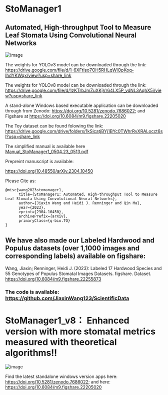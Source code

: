 # StoManager1
## Automated, High-throughput Tool to Measure Leaf Stomata Using Convolutional Neural Networks

![image](https://user-images.githubusercontent.com/98176596/223315416-adf921a4-4e3c-4382-9a60-701b44f37461.png)



The weights for YOLOv3 model can be downloaded through the link: https://drive.google.com/file/d/1-6XFtIso7OH5RHLqWlOpKoq-IhdYKWqx/view?usp=share_link

The weights for YOLOv8 model can be downloaded through the link: https://drive.google.com/file/d/1zKTrbJmZuXKjVr64LX5P_vdNL3AqhX5i/view?usp=share_link

A stand-alone Windows based executable application can be downloaded through from Zenodo: https://doi.org/10.5281/zenodo.7686022;  and Figshare at https://doi.org/10.6084/m9.figshare.22205020

The Toy dataset can be found folowing the link: https://drive.google.com/drive/folders/1kSicatjBYj1BYc0TWhrRvXRALocct6sI?usp=share_link

The simplified manual is available here  [Manual_StoManager1_0504.23_0513.pdf](https://github.com/JiaxinWang123/StoManager1/files/11752449/Manual_StoManager1_0504.23_0513.pdf)





Prepreint manuscript is available: 

https://doi.org/10.48550/arXiv.2304.10450

Please Cite as:

```
@misc{wang2023stomanager1,
      title={StoManager1: Automated, High-throughput Tool to Measure Leaf Stomata Using Convolutional Neural Networks}, 
      author={Jiaxin Wang and Heidi J. Renninger and Qin Ma},
      year={2023},
      eprint={2304.10450},
      archivePrefix={arXiv},
      primaryClass={q-bio.TO}
}
```




## We have also made our Labeled Hardwood and Populus datasets (over 1,1000 images and corresponding labels) available on figshare:

Wang, Jiaxin; Renninger, Heidi J. (2023): Labeled 17 Hardwood Species and 55 Genotypes of Populus Stomatal Images Datasets. figshare. Dataset. https://doi.org/10.6084/m9.figshare.22255873

### The code is available: https://github.com/JiaxinWang123/ScientificData



# StoManager1_v8： Enhanced version with more stomatal metrics measured with theoretical algorithms!!

![image](https://user-images.githubusercontent.com/98176596/236367191-ccbfbcaa-bbeb-421a-96e3-ebd461b3bda1.png)

Find the latest standalone windows version apps here: https://doi.org/10.5281/zenodo.7686022; and here: https://doi.org/10.6084/m9.figshare.22205020

